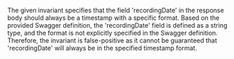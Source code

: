 The given invariant specifies that the field 'recordingDate' in the response body should always be a timestamp with a specific format. Based on the provided Swagger definition, the 'recordingDate' field is defined as a string type, and the format is not explicitly specified in the Swagger definition. Therefore, the invariant is false-positive as it cannot be guaranteed that 'recordingDate' will always be in the specified timestamp format.
